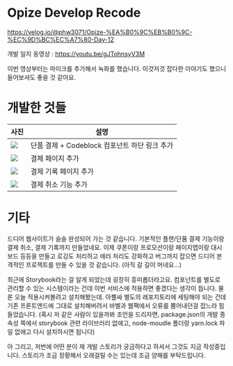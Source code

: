 # Opize Develop Recode

https://velog.io/@phw3071/Opize-%EA%B0%9C%EB%B0%9C-%EC%9D%BC%EC%A7%80-Day-12

개발 일지 동영상 : https://youtu.be/gJTohnsyV3M

이번 영상부터는 마이크를 추가해서 녹화를 했습니다. 이것저것 잡다한 이야기도 했으니 들어보셔도 좋을 것 같아요.

# 개발한 것들
|사진|설명|
|-|-|
|![](https://images.velog.io/images/phw3071/post/b6abcbb6-1aae-4235-a3b3-d31b4d81d3a3/image.png)|단품 결제 + Codeblock 컴포넌트 하단 링크 추가|
|![](https://images.velog.io/images/phw3071/post/4dceaa23-3c4f-48a0-bca9-57d84518f4b6/image.png)|결제 페이지 추가|
|![](https://images.velog.io/images/phw3071/post/1a8a240a-ba5d-414f-a501-5030296ce237/image.png)|결제 기록 페이지 추가|
|![](https://images.velog.io/images/phw3071/post/7f34a525-9cb9-4887-bee2-286a6faa4c19/image.png)|결제 취소 기능 추가|

# 기타
드디어 웹사이트가 슬슬 완성되어 가는 것 같습니다. 기본적인 플랜/단품 결제 기능이랑 결제 취소, 결제 기록까지 만들었네요. 이제 쿠폰이랑 프로모션이랑 페이지맵이랑 대시보드 등등을 만들고 로깅도 처리하고 에러 처리도 강화하고 버그까지 잡으면 드디어 본격적인 프로젝트를 만들 수 있을 것 같습니다. (아직 갈 길이 머네요...)

최근에 Storybook라는 걸 알게 되었는데 굉장히 흥미롭더라고요. 컴포넌트를 별도로 관리할 수 있는 시스템이라는 건데 이번 서비스에 적용하면 좋겠다는 생각이 듭니다. 물론 오늘 적용시켜볼려고 설치해봤는데. 아뿔싸 별도의 레포지토리에 세팅해야 되는 건데 기존 프론트엔드에 그대로 설치해버려서 바벨과 웹팩에서 오류를 뿜어내던걸 잡느라 힘들었습니다. (혹시 저 같은 사람이 있을까봐 조언을 드리자면, package.json의 개발 종속성 쪽에서 storybook 관련 라이브러리 없애고, node-moudle 폴더랑 yarn.lock 파일 없애고 다시 설치하시면 됩니다)

아 그리고, 저번에 어떤 분이 제 개발 스토리가 궁금하다고 하셔서 그것도 지금 작성중입니다. 스토리가 조금 장황해서 오래걸릴 수는 있는데 조금 양해를 부탁드립니다.
